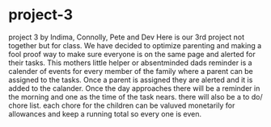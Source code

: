 # project-3
project 3 by Indima, Connolly, Pete and Dev
Here is our 3rd project not together but for class. We have decided to optimize parenting and making a fool proof way to make sure everyone is on the same page and alerted for their tasks. This mothers little helper or absentminded dads reminder is a calender of events for every member of the family where a parent can be assigned to the tasks. Once a parent is assigned they are alerted and it is added to the calander. Once the day approaches there will be a reminder in the morning and one as the time of the task nears. there will also be a to do/ chore list. each chore for the children can be valuved monetarily for allowances and keep a running total so every one is even. 